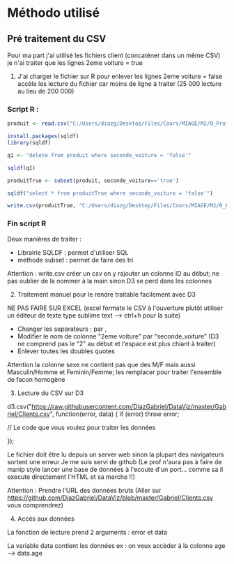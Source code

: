 # Méthodo utilisé 

## Pré traitement du CSV

Pour ma part j'ai utilisé les fichiers client (concaténer dans un même CSV)
je n'ai traiter que les lignes 2eme voiture = true


1. J'ai charger le fichier sur R pour enlever les lignes 2eme voiture = false
	accèle les lecture du fichier car moins de ligne à traiter (25 000 lecture au lieu de 200 000)

### Script R :  

```R
produit <- read.csv("C:/Users/diazg/Desktop/Files/Cours/MIAGE/M2/0_Projet_BigData/dataVis/D3test/Clients.csv", header = TRUE, sep = ";", dec = ".")

install.packages(sqldf)
library(sqldf)

q1 <- "delete from produit where seconde_voiture = 'false'"

sqldf(q1)

produitTrue <- subset(produit, seconde_voiture=='true')

sqldf("select * from produitTrue where seconde_voiture = 'false'")

write.csv(produitTrue, "C:/Users/diazg/Desktop/Files/Cours/MIAGE/M2/0_Projet_BigData/dataVis/D3test/Client_2voiture.csv")
```
### Fin script R

Deux manières de traiter :
  - Librairie SQLDF : permet d'utiliser SQL
  - methode subset : permet de faire des tri 

Attention : write.csv créer un csv en y rajouter un colonne ID au début; ne pas oublier de la nommer à la main sinon D3 se perd dans les colonnes 


2. Traitement manuel pour le rendre traitable facilement avec D3

NE PAS FAIRE SUR EXCEL (excel formate le CSV à l'ouverture plutôt utiliser un éditeur de texte type sublime text --> ctrl+h pour la suite)

 - Changer les separateurs ; par , 
 - Modifier le nom de colonne "2eme voiture" par "seconde_voiture" (D3 ne comprend pas le "2" au début et l'espace est plus chiant à traiter)
 - Enlever toutes les doubles quotes

 Attention la colonne sexe ne contient pas que des M/F mais aussi Masculin/Homme et Feminin/Femme; les remplacer pour traiter l'ensemble de facon homogène


3. Lecture du CSV sur D3 

d3.csv("https://raw.githubusercontent.com/DiazGabriel/DataViz/master/Gabriel/Clients.csv",  function(error, data) {
  if (error) throw error;

// Le code que vous voulez pour traiter les données

});

Le fichier doit être lu depuis un server web sinon la plupart des navigateurs sortent une erreur 
Je me suis servi de github (Le prof n'aura pas à faire de manip style lancer une base de données à l'ecoute d'un port... comme sa il execute directement l'HTML et sa marche !!)

Attention : Prendre l'URL des données bruts (Aller sur https://github.com/DiazGabriel/DataViz/blob/master/Gabriel/Clients.csv vous comprendrez)


4. Accès aux données 

La fonction de lecture prend 2 arguments : error et data

La variable data contient les données
ex : on veux accèder à la colonne age --> data.age 


